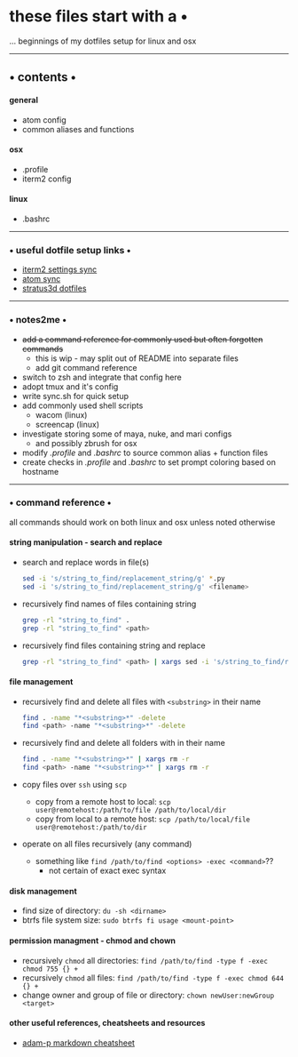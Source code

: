 # these files start with a •
... beginnings of my dotfiles setup for linux and osx

----

## • contents •

#### general
* atom config
* common aliases and functions

#### osx
* .profile
* iterm2 config

#### linux
* .bashrc
----
### • useful dotfile setup links •
* [iterm2 settings sync](
http://stratus3d.com/blog/2015/02/28/sync-iterm2-profile-with-dotfiles-repository/)  
* [atom sync](https://pawelgrzybek.com/sync-atom-between-multiple-devices/)
* [stratus3d dotfiles](https://github.com/Stratus3D/dotfiles)

----
### • notes2me •
* ~~add a command reference for commonly used but often forgotten commands~~
    * this is wip - may split out of README into separate files
    * add git command reference
* switch to zsh and integrate that config here
* adopt tmux and it's config
* write sync.sh for quick setup
* add commonly used shell scripts
    * wacom (linux)
    * screencap (linux)
* investigate storing some of maya, nuke, and mari configs
    * and possibly zbrush for osx  
* modify *.profile* and *.bashrc* to source common alias + function files
* create checks in *.profile* and *.bashrc* to set prompt coloring based on hostname

----
### • command reference •
all commands should work on both linux and osx unless noted otherwise
#### string manipulation - search and replace

* search and replace words in file(s)
    ```bash
    sed -i 's/string_to_find/replacement_string/g' *.py
    sed -i 's/string_to_find/replacement_string/g' <filename>
    ```

* recursively find names of files containing string
    ```bash
    grep -rl "string_to_find" .
    grep -rl "string_to_find" <path>
    ```

* recursively find files containing string and replace
    ```bash
    grep -rl "string_to_find" <path> | xargs sed -i 's/string_to_find/replacement_string/g'
    ```

#### file management

* recursively find and delete all files with `<substring>` in their name
    ```bash
    find . -name "*<substring>*" -delete
    find <path> -name "*<substring>*" -delete
    ```

* recursively find and delete all folders with <substring> in their name
    ```bash
    find . -name "*<substring>*" | xargs rm -r
    find <path> -name "*<substring>*" | xargs rm -r
    ```

* copy files over `ssh` using `scp`
    * copy from a remote host to local: `scp user@remotehost:/path/to/file /path/to/local/dir`
    * copy from local to a remote host: `scp /path/to/local/file user@remotehost:/path/to/dir`

* operate on all files recursively (any command)
    * something like `find /path/to/find <options> -exec <command>`??
        * not certain of exact exec syntax  

#### disk management

* find size of directory: `du -sh <dirname>`
* btrfs file system size: `sudo btrfs fi usage <mount-point>`

#### permission managment - chmod and chown

* recursively `chmod` all directories: `find /path/to/find -type f -exec chmod 755 {} +`
* recursively `chmod` all files: `find /path/to/find -type f -exec chmod 644 {} +`
* change owner and group of file or directory: `chown newUser:newGroup <target>`

#### other useful references, cheatsheets and resources
* [adam-p markdown cheatsheet](https://github.com/adam-p/markdown-here/wiki/Markdown-Cheatsheet)
